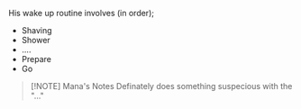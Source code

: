 His wake up routine involves (in order); 
- Shaving
- Shower
- ....
- Prepare
- Go

> [!NOTE] Mana's Notes
> Definately does something suspecious with the "..."